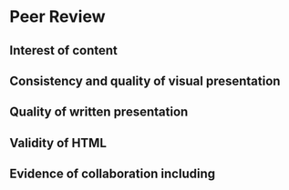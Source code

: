 # Peer Review

## Interest of content


## Consistency and quality of visual presentation


## Quality of written presentation


## Validity of HTML


## Evidence of collaboration including

